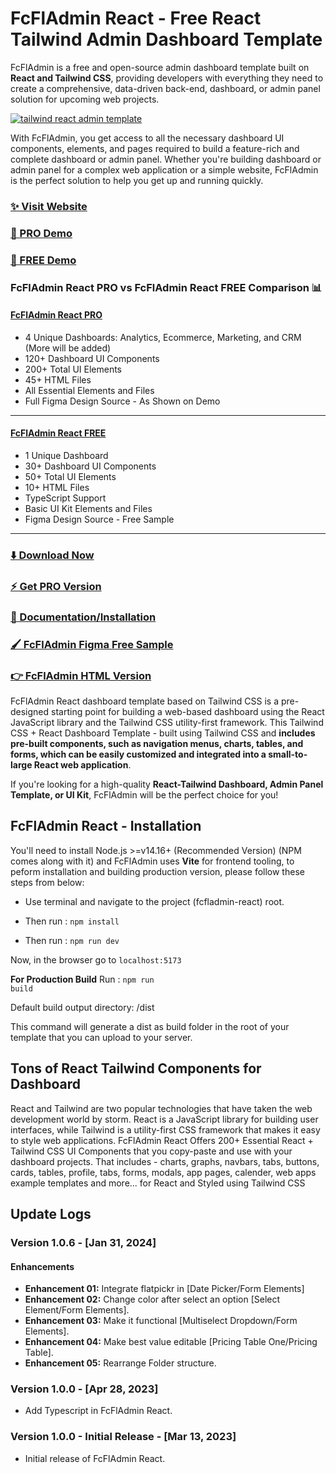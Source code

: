 # FcFlAdmin React - Free React Tailwind Admin Dashboard Template

FcFlAdmin is a free and open-source admin dashboard template built on **React and Tailwind CSS**, providing developers with everything they need to create a comprehensive, data-driven back-end,
dashboard, or admin panel solution for upcoming web projects.

[![tailwind react admin template](https://ucarecdn.com/d2a6daed-eb9c-4c2f-8a95-4419c450e23a/fcfladminreact.jpg)](https://react-demo.fcfladmin.com/)

With FcFlAdmin, you get access to all the necessary dashboard UI components, elements, and pages required to build a feature-rich and complete dashboard or admin panel. Whether you're building dashboard or admin panel for a complex web application or a simple website, FcFlAdmin is the perfect solution to help you get up and running quickly.

### [✨ Visit Website](https://fcfladmin.com/)

### [🚀 PRO Demo](https://react-demo.fcfladmin.com/)

### [🚀 FREE Demo](https://free-react-demo.fcfladmin.com/)

### FcFlAdmin React PRO vs FcFlAdmin React FREE Comparison 📊

#### [FcFlAdmin React PRO](https://react-demo.fcfladmin.com/)

- 4 Unique Dashboards: Analytics, Ecommerce, Marketing, and CRM (More will be added)
- 120+ Dashboard UI Components
- 200+ Total UI Elements
- 45+ HTML Files
- All Essential Elements and Files
- Full Figma Design Source - As Shown on Demo

---

#### [FcFlAdmin React FREE](https://free-react-demo.fcfladmin.com/)

- 1 Unique Dashboard
- 30+ Dashboard UI Components
- 50+ Total UI Elements
- 10+ HTML Files
- TypeScript Support
- Basic UI Kit Elements and Files
- Figma Design Source - Free Sample

---

### [⬇️ Download Now](https://fcfladmin.com/download)

### [⚡ Get PRO Version](https://fcfladmin.com/pricing)

### [📄 Documentation/Installation](https://fcfladmin.com/docs)

### [🖌️ FcFlAdmin Figma Free Sample](https://www.figma.com/community/file/1214477970819985778)

### [👉 FcFlAdmin HTML Version](https://github.com/FcFlAdmin/fcfladmin-free-tailwind-dashboard-template)

FcFlAdmin React dashboard template based on Tailwind CSS is a pre-designed starting point for building a web-based dashboard using the React JavaScript library and the Tailwind CSS utility-first framework. This Tailwind CSS + React Dashboard Template - built using Tailwind CSS and **includes pre-built components, such as navigation menus, charts, tables, and forms, which can be easily customized and integrated into a small-to-large React web application**.

If you're looking for a high-quality **React-Tailwind Dashboard, Admin Panel Template, or UI Kit**, FcFlAdmin will be the perfect choice for you!

## FcFlAdmin React - Installation

You'll need to install Node.js >=v14.16+ (Recommended Version) (NPM comes along with it) and FcFlAdmin uses **Vite** for frontend tooling, to peform installation and building production version, please follow these steps from below:

- Use terminal and navigate to the project (fcfladmin-react) root.

- Then run : <code>npm install</code>

- Then run : <code>npm run dev</code>

Now, in the browser go to <code>localhost:5173</code>

**For Production Build**
Run : <code>npm run build</code>

Default build output directory: /dist

This command will generate a dist as build folder in the root of your template that you can upload to your server.

## Tons of React Tailwind Components for Dashboard

React and Tailwind are two popular technologies that have taken the web development world by storm. React is a JavaScript library for building user interfaces, while Tailwind is a utility-first CSS framework that makes it easy to style web applications. FcFlAdmin React Offers 200+ Essential React + Tailwind CSS UI Components that you copy-paste and use with your dashboard projects. That includes - charts, graphs, navbars, tabs, buttons, cards, tables, profile, tabs, forms, modals, app pages, calender, web apps example templates and more... for React and Styled using Tailwind CSS

## Update Logs

### Version 1.0.6 - [Jan 31, 2024]

#### Enhancements

- **Enhancement 01:** Integrate flatpickr in [Date Picker/Form Elements]
- **Enhancement 02:** Change color after select an option [Select Element/Form Elements].
- **Enhancement 03:** Make it functional [Multiselect Dropdown/Form Elements].
- **Enhancement 04:** Make best value editable [Pricing Table One/Pricing Table].
- **Enhancement 05:** Rearrange Folder structure.

### Version 1.0.0 - [Apr 28, 2023]

- Add Typescript in FcFlAdmin React.

### Version 1.0.0 - Initial Release - [Mar 13, 2023]

- Initial release of FcFlAdmin React.
